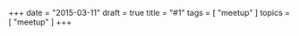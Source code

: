 +++
date   = "2015-03-11"
draft  = true
title  = "#1"
tags   = [ "meetup" ]
topics = [ "meetup" ]
+++



